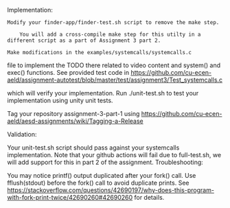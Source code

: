 Implementation:

    Modify your finder-app/finder-test.sh script to remove the make step.

        You will add a cross-compile make step for this utilty in a different script as a part of Assignment 3 part 2.

    Make modifications in the examples/systemcalls/systemcalls.c

 file to implement the TODO there related to video content and system() and exec() functions.  See provided test code in https://github.com/cu-ecen-aeld/assignment-autotest/blob/master/test/assignment3/Test_systemcalls.c

 which will verify your implementation.  Run ./unit-test.sh to test your implementation using unity unit tests.

Tag your repository assignment-3-part-1 using https://github.com/cu-ecen-aeld/aesd-assignments/wiki/Tagging-a-Release

     

Validation:

Your unit-test.sh script should pass against your systemcalls implementation.  Note that your github actions will fail due to full-test.sh, we will add support for this in part 2 of the assignment.
Troubleshooting:

You may notice printf() output duplicated after your fork() call.  Use fflush(stdout) before the fork() call to avoid duplicate prints.  See https://stackoverflow.com/questions/42690197/why-does-this-program-with-fork-print-twice/42690260#42690260
 for details.